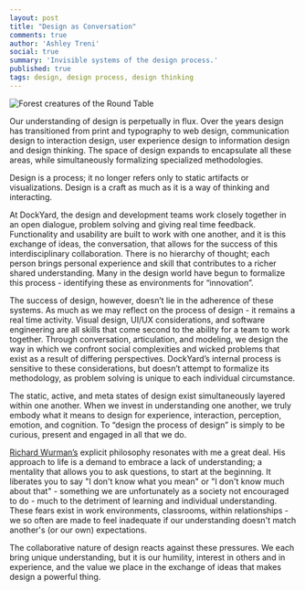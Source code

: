 ```yaml
---
layout: post
title: "Design as Conversation"
comments: true
author: 'Ashley Treni'
social: true
summary: 'Invisible systems of the design process.'
published: true
tags: design, design process, design thinking
---
```


<img class="illustration" src="http://i.imgur.com/sxxEnba.jpg" alt="Forest creatures of the Round Table">

Our understanding of design is perpetually in flux. Over the years design has transitioned from print and typography to web design, communication design to interaction design, user experience design to information design and design thinking. The space of design expands to encapsulate all these areas, while simultaneously formalizing specialized methodologies.

Design is a process; it no longer refers only to static artifacts or visualizations. Design is a craft as much as it is a way of thinking and interacting.

At DockYard, the design and development teams work closely together in an open dialogue, problem solving and giving real time feedback. Functionality and usability are built to work with one another, and it is this exchange of ideas, the conversation, that allows for the success of this interdisciplinary collaboration. There is no hierarchy of thought; each person brings personal experience and skill that contributes to a richer shared understanding. Many in the design world have begun to formalize this process - identifying these as environments for “innovation”.

The success of design, however, doesn’t lie in the adherence of these systems. As much as we may reflect on the process of design - it remains a real time activity. Visual design, UI/UX considerations, and software engineering are all skills that come second to the ability for a team to work together. Through conversation, articulation, and modeling, we design the way in which we confront social complexities and wicked problems that exist as a result of differing perspectives. DockYard’s internal process is sensitive to these considerations, but doesn’t attempt to formalize its methodology, as problem solving is unique to each individual circumstance.

The static, active, and meta states of design exist simultaneously layered within one another. When we invest in understanding one another, we truly embody what it means to design for experience, interaction, perception, emotion, and cognition. To “design the process of design” is simply to be curious, present and engaged in all that we do.

[Richard Wurman’s](http://www.northeastern.edu/camd/artdesign/people/richard-saul-wurman/) explicit philosophy resonates with me a great deal. His approach to life is a demand to embrace a lack of understanding; a mentality that allows you to ask questions, to start at the beginning. It liberates you to say "I don't know what you mean" or "I don't know much about that" - something we are unfortunately as a society not encouraged to do - much to the detriment of learning and individual understanding. These fears exist in work environments, classrooms, within relationships - we so often are made to feel inadequate if our understanding doesn't match another's (or our own) expectations.

The collaborative nature of design reacts against these pressures. We each bring unique understanding, but it is our humility, interest in others and in experience, and the value we place in the exchange of ideas that makes design a powerful thing.
